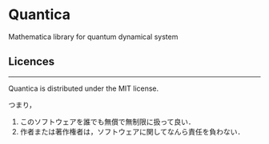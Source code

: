 Quantica
========

Mathematica library for quantum dynamical system 



## Licences
----

Quantica is distributed under the MIT license.

つまり，

 1. このソフトウェアを誰でも無償で無制限に扱って良い．
 2. 作者または著作権者は，ソフトウェアに関してなんら責任を負わない．
